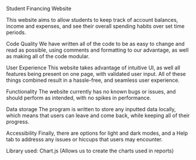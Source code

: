 Student Financing Website

This website aims to allow students to keep track of account balances, income and expenses, and see their overall spending habits over set time periods.

  Code Quality
We have written all of the code to be as easy to change and read as possible, using comments and formatting to our advantage, as well as making all of the
code modular.

  User Experience
This website takes advantage of intuitive UI, as well all features being present on one page, with validated user input. 
All of these things combined result in a hassle-free, and seamless user experience.

  Functionality
The website currently has no known bugs or issues, and should perform as intended, with no spikes in performance.

  Data storage
The program is written to store any inputted data locally, which means that users can leave and come back, while keeping all of their progress.

  Accessibility
Finally, there are options for light and dark modes, and a Help tab to addresss any issues or hiccups that users may encounter.

Library used:
Chart.js (Allows us to create the charts used in reports)
